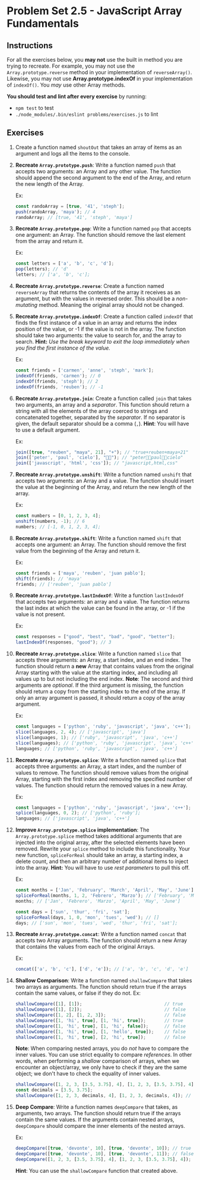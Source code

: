 # Problem Set 2.5 - JavaScript Array Fundamentals

## Instructions

For all the exercises below, you **may not** use the built in method you are trying to recreate. For example, you may not use the `Array.prototype.reverse` method in your implementation of `reverseArray()`. Likewise, you may not use **Array.prototype.indexOf** in your implementation of `indexOf()`. You *may* use other Array methods.

**You should test and lint after every exercise** by running:
 * `npm test` to test
 * `./node_modules/.bin/eslint problems/exercises.js` to lint

## Exercises

1. Create a function named `shoutOut` that takes an array of items as an argument and logs all the items to the console.

2. **Recreate `Array.prototype.push`**: Write a function named `push` that accepts two arguments: an Array and any other value. The function should append the second argument to the end of the Array, and return the new length of the Array.

    Ex:
    ```javascript
    const randoArray = [true, '41', 'steph'];
    push(randoArray, 'maya'); // 4
    randoArray; // [true, '41', 'steph', 'maya']
    ```

3. **Recreate `Array.prototype.pop`**: Write a function named `pop` that accepts one argument: an Array. The function should remove the last element from the array and return it.

    Ex:
    ```javascript
    const letters = ['a', 'b', 'c', 'd'];
    pop(letters); // 'd'
    letters; // ['a', 'b', 'c'];
    ```

4. **Recreate `Array.prototype.reverse`**: Create a function named `reverseArray` that returns the contents of the array it receives as an argument, but with the values in reversed order. This should be a _non-mutating_ method. Meaning the original array should not be changed.

5. **Recreate `Array.prototype.indexOf`**: Create a function called `indexOf` that finds the first instance of a value in an array and returns the index position of the value, or -1 if the value is not in the array. The function should take two arguments: the value to search for, and the array to search. **Hint:** _Use the break keyword to exit the loop immediately when you find the first instance of the value._

    Ex:
    ```javascript
    const friends = ['carmen', 'anne', 'steph', 'mark'];
    indexOf(friends, 'carmen'); // 0
    indexOf(friends, 'steph'); // 2
    indexOf(friends, 'reuben'); // -1
    ```
6. **Recreate `Array.prototype.join`**: Create a function called `join` that takes two arguments, an array and a _separator_. This function should return a string with all the elements of the array coerced to strings and concatenated together, separated by the _separator_. If no separator is given, the default separator should be a comma (`,`). **Hint**: You will have to use a default argument.

    Ex:
    ```javascript
    join([true, "reuben", "maya", 21], "+"); // "true+reuben+maya+21"
    join(['peter', 'paul', 'cielo'], "💪🏽"); // "peter💪🏽paul💪🏽cielo"
    join(['javascript', 'html', 'css']); // "javascript,html,css"
    ```

7. **Recreate `Array.prototype.unshift`**: Write a function named `unshift` that accepts two arguments: an Array and a value. The function should insert the value at the beginning of the Array, and return the new length of the array.

    Ex:
    ```javascript
    const numbers = [0, 1, 2, 3, 4];
    unshift(numbers, -1); // 6
    numbers; // [-1, 0, 1, 2, 3, 4];
    ```

8. **Recreate `Array.prototype.shift`**: Write a function named `shift` that accepts one argument: an Array. The function should remove the first value from the beginning of the Array and return it.

    Ex:
    ```javascript
    const friends = ['maya', 'reuben', 'juan pablo'];
    shift(friends); // 'maya'
    friends; // ['reuben', 'juan pablo']
    ```

9. **Recreate `Array.prototype.lastIndexOf`**: Write a function `lastIndexOf` that accepts two arguments: an array and a value. The function returns the last index at which the value can be found in the array, or -1 if the value is not present.

    Ex:
    ```javascript
    const responses = ["good", "best", "bad", "good", "better"];
    lastIndexOf(responses, "good"); // 3
    ```

10. **Recreate `Array.prototype.slice`**: Write a function named `slice` that accepts three arguments: an Array, a start index, and an end index. The function should return a **new** Array that contains values from the original Array starting with the value at the starting index, and including all values up to but not including the end index.
    **Note**: The second and third arguments are _optional_. If the third argument is missing, the function should return a copy from the starting index to the end of the array. If only an array argument is passed, it should return a copy of the array argument.


    Ex:
    ```javascript
    const languages = ['python', 'ruby', 'javascript', 'java', 'c++'];
    slice(languages, 2, 4); // ['javascript', 'java']
    slice(languages, 1); // ['ruby', 'javascript', 'java', 'c++']
    slice(languages); // ['python', 'ruby', 'javascript', 'java', 'c++']
    languages; // ['python', 'ruby', 'javascript', 'java', 'c++']
    ```

11. **Recreate `Array.prototype.splice`**: Write a function named `splice` that accepts three arguments: an Array, a start index, and the number of values to remove. The function should remove values from the original Array, starting with the first index and removing the specified number of values. The function should return the removed values in a new Array.


    Ex:
    ```javascript
    const languages = ['python', 'ruby', 'javascript', 'java', 'c++'];
    splice(languages, 0, 2); // ['python', 'ruby'];
    languages; // ['javascript', 'java', 'c++']
    ```
12. **Improve `Array.prototype.splice` implementation**: The `Array.prototype.splice` method takes additional arguments that are injected into the original array, after the selected elements have been removed. Rewrite your `splice` method to include this functionality. Your new function, `spliceForReal` should take an array, a starting index, a delete count, and then an arbitrary number of additional items to inject into the array.
    **Hint:** You will have to use _rest parameters_ to pull this off.

    Ex:
    ```javascript
    const months = ['Jan', 'February', 'March', 'April', 'May', 'June'];
    spliceForReal(months, 1, 2, 'Febrero', 'Marzo'); // ['February', 'March']
    months; // ['Jan', 'Febrero', 'Marzo', 'April', 'May', 'June']

    const days = ['sun', 'thur', 'fri', 'sat'];
    spliceForReal(days, 1, 0, 'mon', 'tues', 'wed'); // []
    days; // ['sun', 'mon', 'tues', 'wed', 'thur', 'fri', 'sat'];
    ```

13. **Recreate `Array.prototype.concat`**: Write a function named `concat` that accepts two Array arguments. The function should return a new Array that contains the values from each of the original Arrays.

    Ex:
    ```javascript
    concat(['a', 'b', 'c'], ['d', 'e']); // ['a', 'b', 'c', 'd', 'e']
    ```

14. **Shallow Comparison**: Write a function named `shallowCompare` that takes two arrays as arguments. The function should return true if the arrays contain the same values, or false if they do not.
    Ex:
    ```javascript
    shallowCompare([1], [1]);                               // true
    shallowCompare([1], [2]);                               // false
    shallowCompare([1, 2], [1, 2, 3]);                      // false
    shallowCompare([1, 'hi', true], [1, 'hi', true]);       // true
    shallowCompare([1, 'hi', true], [1, 'hi', false]);      // false
    shallowCompare([1, 'hi', true], [1, 'hello', true]);    // false
    shallowCompare([1, 'hi', true], [2, 'hi', true]);       // false
    ```

    **Note**: When comparing nested arrays, you do _not_ have to compare the inner values. You can use strict equality to compare _references_. In other words, when performing a _shallow_ comparison of arrays, when we encounter an object/array, we only have to check if they are the same object; we don't have to check the equality of inner values.
    ```javascript
    shallowCompare([1, 2, 3, [3.5, 3.75], 4], [1, 2, 3, [3.5, 3.75], 4]); // false
    const decimals = [3.5, 3.75];
    shallowCompare([1, 2, 3, decimals, 4], [1, 2, 3, decimals, 4]); // true
    ```

15. **Deep Compare**: Write a function names `deepCompare` that takes, as arguments, two arrays. The function should return true if the arrays contain the same values. If the arguments contain nested arrays, `deepCompare` should compare the inner elements of the nested arrays.

    Ex:
    ```javascript
    deepCompare([true, 'devonte', 10], [true, 'devonte', 10]); // true
    deepCompare([true, 'devonte', 10], [true, 'devonte', 11]); // false
    deepCompare([1, 2, 3, [3.5, 3.75], 4], [1, 2, 3, [3.5, 3.75], 4]); // true
    ```

    **Hint**: You can use the `shallowCompare` function that created above.

